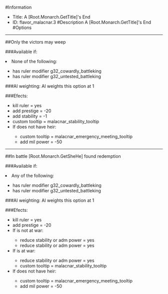 #Information
 - Title: A [Root.Monarch.GetTitle]'s End
 - ID: flavor_malacnar.3
#Description
A [Root.Monarch.GetTitle]'s End
#Options

___
##Only the victors may weep

###Available if:
<li>None of the following:</li><ul><li>has ruler modifier g32_cowardly_battleking</li><li>has ruler modifier  g32_untested_battleking</li></ul>

###AI weighting:
AI weights this option at 1


###Efects:<ul><li>kill ruler = yes</li><li>add prestige = -20</li><li>add stability = -1</li><li>custom tooltip = malacnar_stability_tooltip</li><li>If does not have heir:</li><ul><li>custom tooltip = malacnar_emergency_meeting_tooltip</li><li>add mil power = -50</li></ul></ul>

___
##In battle [Root.Monarch.GetSheHe] found redemption

###Available if:
<li>Any of the following:</li><ul><li>has ruler modifier g32_cowardly_battleking</li><li>has ruler modifier  g32_untested_battleking</li></ul>

###AI weighting:
AI weights this option at 1


###Efects:<ul><li>kill ruler = yes</li><li>add prestige = -20</li><li>If is not at war:</li><ul><li>reduce stability or adm power = yes</li><li>reduce stability or adm power = yes</li></ul><li>If is at war:</li><ul><li>reduce stability or adm power = yes</li><li>custom tooltip = malacnar_stability_tooltip</li></ul><li>If does not have heir:</li><ul><li>custom tooltip = malacnar_emergency_meeting_tooltip</li><li>add mil power = -50</li></ul></ul>
